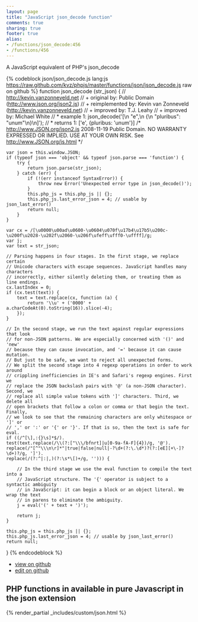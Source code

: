 ```yaml
---
layout: page
title: "JavaScript json_decode function"
comments: true
sharing: true
footer: true
alias:
- /functions/json_decode:456
- /functions/456
---
```

<!-- Generated by Rakefile:build -->
A JavaScript equivalent of PHP's json_decode

{% codeblock json/json_decode.js lang:js https://raw.github.com/kvz/phpjs/master/functions/json/json_decode.js raw on github %}
function json_decode (str_json) {
    // http://kevin.vanzonneveld.net
    // +      original by: Public Domain (http://www.json.org/json2.js)
    // + reimplemented by: Kevin van Zonneveld (http://kevin.vanzonneveld.net)
    // +      improved by: T.J. Leahy
    // +      improved by: Michael White
    // *        example 1: json_decode('[\n    "e",\n    {\n    "pluribus": "unum"\n}\n]');
    // *        returns 1: ['e', {pluribus: 'unum'}]
/*
        http://www.JSON.org/json2.js
        2008-11-19
        Public Domain.
        NO WARRANTY EXPRESSED OR IMPLIED. USE AT YOUR OWN RISK.
        See http://www.JSON.org/js.html
    */

    var json = this.window.JSON;
    if (typeof json === 'object' && typeof json.parse === 'function') {
        try {
            return json.parse(str_json);
        } catch (err) {
            if (!(err instanceof SyntaxError)) {
                throw new Error('Unexpected error type in json_decode()');
            }
            this.php_js = this.php_js || {};
            this.php_js.last_error_json = 4; // usable by json_last_error()
            return null;
        }
    }

    var cx = /[\u0000\u00ad\u0600-\u0604\u070f\u17b4\u17b5\u200c-\u200f\u2028-\u202f\u2060-\u206f\ufeff\ufff0-\uffff]/g;
    var j;
    var text = str_json;

    // Parsing happens in four stages. In the first stage, we replace certain
    // Unicode characters with escape sequences. JavaScript handles many characters
    // incorrectly, either silently deleting them, or treating them as line endings.
    cx.lastIndex = 0;
    if (cx.test(text)) {
        text = text.replace(cx, function (a) {
            return '\\u' + ('0000' + a.charCodeAt(0).toString(16)).slice(-4);
        });
    }

    // In the second stage, we run the text against regular expressions that look
    // for non-JSON patterns. We are especially concerned with '()' and 'new'
    // because they can cause invocation, and '=' because it can cause mutation.
    // But just to be safe, we want to reject all unexpected forms.
    // We split the second stage into 4 regexp operations in order to work around
    // crippling inefficiencies in IE's and Safari's regexp engines. First we
    // replace the JSON backslash pairs with '@' (a non-JSON character). Second, we
    // replace all simple value tokens with ']' characters. Third, we delete all
    // open brackets that follow a colon or comma or that begin the text. Finally,
    // we look to see that the remaining characters are only whitespace or ']' or
    // ',' or ':' or '{' or '}'. If that is so, then the text is safe for eval.
    if ((/^[\],:{}\s]*$/).
    test(text.replace(/\\(?:["\\\/bfnrt]|u[0-9a-fA-F]{4})/g, '@').
    replace(/"[^"\\\n\r]*"|true|false|null|-?\d+(?:\.\d*)?(?:[eE][+\-]?\d+)?/g, ']').
    replace(/(?:^|:|,)(?:\s*\[)+/g, ''))) {

        // In the third stage we use the eval function to compile the text into a
        // JavaScript structure. The '{' operator is subject to a syntactic ambiguity
        // in JavaScript: it can begin a block or an object literal. We wrap the text
        // in parens to eliminate the ambiguity.
        j = eval('(' + text + ')');

        return j;
    }

    this.php_js = this.php_js || {};
    this.php_js.last_error_json = 4; // usable by json_last_error()
    return null;
}
{% endcodeblock %}

 - [view on github](https://github.com/kvz/phpjs/blob/master/functions/json/json_decode.js)
 - [edit on github](https://github.com/kvz/phpjs/edit/master/functions/json/json_decode.js)

## PHP functions in available in pure Javascript in the json extension
{% render_partial _includes/custom/json.html %}

